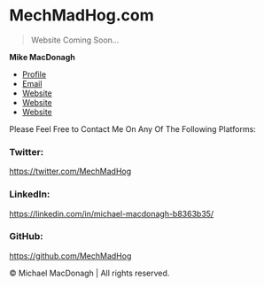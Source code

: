 # MechMadHog.com

> Website Coming Soon...

**Mike MacDonagh**

- [Profile](https://github.com/MechMadHog "Mike MacDonagh")
- [Email](mailto:michael@mechmadhog.com?subject=Hi% "Hi Mike! from MySiteDotCom")
- [Website](https://mechmadhog.com "This Websites")
- [Website](https://michaelmacdonagh.net "Visit My Other Test Sites")
- [Website](https://michaelmacdonagh.ie "Visit My Other Test Sites")


Please Feel Free to Contact Me On Any Of The Following Platforms:

### Twitter:
https://twitter.com/MechMadHog

### LinkedIn:
https://linkedin.com/in/michael-macdonagh-b8363b35/

### GitHub:
https://github.com/MechMadHog


© Michael MacDonagh | All rights reserved.
